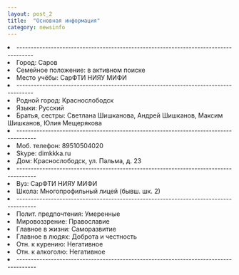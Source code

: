```yaml
---
layout: post_2
title:  "Основная информация"
category: newsinfo
---
```

<li>------------------------------------------------------------------------------------</li>
<li>Город:              Саров</li>
<li>Семейное положение: в активном поиске</li>
<li>Место учёбы:        СарФТИ НИЯУ МИФИ</li>
<li>------------------------------------------------------------------------------------</li>
<li>Родной город:   Краснослободск</li>
<li>Языки:          Русский</li>
<li>Братья, сестры: Светлана Шишканова, Андрей Шишканов, Максим Шишканов, Юлия Мещерякова</li>
<li>-------------------------------------------------------------------------------------</li>
<li>Моб. телефон: 89510504020</li>
<li>Skype:        dimkkka.ru</li>
<li>Дом:          Краснослободск, ул. Пальма, д. 23</li>
<li>-------------------------------------------------------------------------------------</li>
<li>Вуз:   СарФТИ НИЯУ МИФИ</li>
<li>Школа: Многопрофильный лицей (бывш. шк. 2)</li>
<li>-------------------------------------------------------------------------------------</li>
<li>Полит. предпочтения: Умеренные</li>
<li>Мировоззрение:       Православие</li>
<li>Главное в жизни:     Саморазвитие</li>
<li>Главное в людях:     Доброта и честность</li>
<li>Отн. к курению:      Негативное</li>
<li>Отн. к алкоголю:     Негативное</li>
<li>-------------------------------------------------------------------------------------</li>